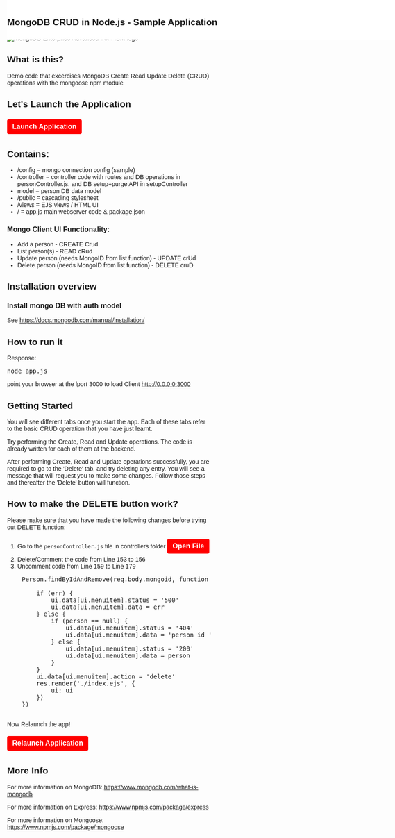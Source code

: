 <!DOCTYPE html>
<html>

<head>
  <meta name="viewport" content="width=device-width, initial-scale=1">
    <link rel="preconnect" href="https://fonts.gstatic.com">
 <link href="https://fonts.googleapis.com/css2?family=Red+Hat+Display:wght@500&display=swap" rel="stylesheet">
  <style>
    body {
      margin: 0;
          font-family: 'Red Hat Display', sans-serif;
    }
    .button1 {
    padding: 8px 12px 8px 12px;
    border: none;
    border-radius: 4px;
    margin: 5px 0px 5px 0px;
    font-size: 12px;
    color: #fff;
    text-align: center;
    font-size: 16px;
    background-color: #FF0000;
    font-family: 'Red Hat Display', sans-serif;
}
.navbar {
      overflow: hidden;
      background-color: white;
      padding-top: 10px;
      padding-bottom: 10px;
      position: fixed;
      top: 0;
      width: 100%;
    }
        .navbar a {
      float: left;
      display: block;
      text-align: center;
      padding: 5px 16px;
      text-decoration: none;
      font-size: 17px;
    }
    .main {
      padding: 16px;
      margin-top: 10px;
      height: 1500px;
      /* Used in this example to enable scrolling */
    }
  
}
  </style>
</head>
<body>
<div class="main">
 <div class="navbar">

## MongoDB CRUD in Node.js - Sample Application
</div>

<div class="bx--col"><img class="om-p--42" src="https://mp.s81c.com/pwb-production/13e122ce06ac87807c6d2745fd461fe4/mongoDBProductLogo-5ff4a2bb-f572-4af4-8131-01f14e8f9a38_5f759619-964e-4c17-be4f-b517c050828a.png" alt="MongoDB Enterprise Advanced from IBM logo"></div>

 
 ## What is this?
Demo code that excercises MongoDB Create Read Update Delete (CRUD) operations with the mongoose npm module

<!-- ![Alt text](../screenshots/mongo_read.png?raw=true) -->

## Let's Launch the Application

<a href='didact://?commandId=vscode.didact.sendNamedTerminalAString&text=Crud$$node%20MongoDB-Node-App/Sample-Application-1/app.js %26 ps -e | grep node' title='Launch'><button class="button1">**Launch Application**</button></a>

## Contains:
- /config = mongo connection config (sample)
- /controller = controller code with routes and DB operations in personController.js. and DB setup+purge API in setupController
- model = person DB data model
- /public = cascading stylesheet 
- /views = EJS views / HTML UI
- / = app.js main webserver code & package.json 

### Mongo Client UI Functionality:
- Add a person - CREATE Crud
- List person(s) - READ cRud
- Update person (needs MongoID from list function) - UPDATE crUd
- Delete person (needs MongoID from list function) - DELETE cruD 

## Installation overview

### Install mongo DB with auth model
See https://docs.mongodb.com/manual/installation/

## How to run it
Response: 
<pre id="json">node app.js</pre>

point your browser at the lport 3000 to load Client
http://0.0.0.0:3000

## Getting Started

You will see different tabs once you start the app. Each of these tabs refer to the basic CRUD operation that you have just learnt. 

Try performing the Create, Read and Update operations. The code is already written for each of them at the backend.

After performing Create, Read and Update operations successfully, you are required to go to the 'Delete' tab, and try deleting any entry. You will see a message that will request you to make some changes. Follow those steps and thereafter the 'Delete' button will function.

## How to make the DELETE button work?
Please make sure that you have made the following changes before trying out DELETE function:

1. Go to the `personController.js` file in controllers folder
<a href='didact://?commandId=file-search.openFile&text=/projects/MongoDB-Node-App/Sample-Application-1/controllers/personController.js' title='Launch'><button class="button1">**Open File**</button></a>
2. Delete/Comment the code from Line 153 to 156
3. Uncomment code from Line 159 to Line 179

<pre id="json">
    Person.findByIdAndRemove(req.body.mongoid, function (err, person) {  

        if (err) {
            ui.data[ui.menuitem].status = '500'
            ui.data[ui.menuitem].data = err 
        } else {
            if (person == null) { 
                ui.data[ui.menuitem].status = '404' 
                ui.data[ui.menuitem].data = 'person id ' + req.body.mongoid + ' not found' 
            } else { 
                ui.data[ui.menuitem].status = '200' 
                ui.data[ui.menuitem].data = person 
            } 
        } 
        ui.data[ui.menuitem].action = 'delete' 
        res.render('./index.ejs', { 
            ui: ui 
        }) 
    })
  
</pre>
Now Relaunch the app!

<a href="didact://?commandId=vscode.didact.sendNamedTerminalAString&text=Crud$$ps -ef | grep 'node MongoDB' | awk '{print $1}' | xargs kill -9;node%20MongoDB-Node-App/Sample-Application-1/app.js %26" title='Launch'><button class="button1">**Relaunch Application**</button></a>

## More Info
For more information on MongoDB:
https://www.mongodb.com/what-is-mongodb

For more information on Express:
https://www.npmjs.com/package/express

For more information on Mongoose:
https://www.npmjs.com/package/mongoose

</div>

</body>

</html>
